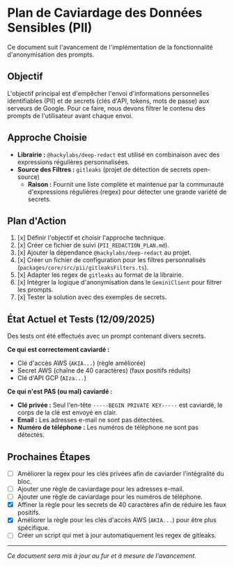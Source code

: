 # Plan de Caviardage des Données Sensibles (PII)

Ce document suit l'avancement de l'implémentation de la fonctionnalité d'anonymisation des prompts.

## Objectif

L'objectif principal est d'empêcher l'envoi d'informations personnelles identifiables (PII) et de secrets (clés d'API, tokens, mots de passe) aux serveurs de Google. Pour ce faire, nous devons filtrer le contenu des prompts de l'utilisateur avant chaque envoi.

## Approche Choisie

- **Librairie :** `@hackylabs/deep-redact` est utilisé en combinaison avec des expressions régulières personnalisées.
- **Source des Filtres :** `gitleaks` (projet de détection de secrets open-source)
  - **Raison :** Fournit une liste complète et maintenue par la communauté d'expressions régulières (regex) pour détecter une grande variété de secrets.

## Plan d'Action

1.  [x] Définir l'objectif et choisir l'approche technique.
2.  [x] Créer ce fichier de suivi (`PII_REDACTION_PLAN.md`).
3.  [x] Ajouter la dépendance `@hackylabs/deep-redact` au projet.
4.  [x] Créer un fichier de configuration pour les filtres personnalisés (`packages/core/src/pii/gitleaksFilters.ts`).
5.  [x] Adapter les regex de `gitleaks` au format de la librairie.
6.  [x] Intégrer la logique d'anonymisation dans le `GeminiClient` pour filtrer les prompts.
7.  [x] Tester la solution avec des exemples de secrets.

## État Actuel et Tests (12/09/2025)

Des tests ont été effectués avec un prompt contenant divers secrets.

**Ce qui est correctement caviardé :**

- Clé d'accès AWS (`AKIA...`) (règle améliorée)
- Secret AWS (chaîne de 40 caractères) (faux positifs réduits)
- Clé d'API GCP (`AIza...`)

**Ce qui n'est PAS (ou mal) caviardé :**

- **Clé privée :** Seul l'en-tête `-----BEGIN PRIVATE KEY-----` est caviardé, le corps de la clé est envoyé en clair.
- **Email :** Les adresses e-mail ne sont pas détectées.
- **Numéro de téléphone :** Les numéros de téléphone ne sont pas détectés.

## Prochaines Étapes

- [ ] Améliorer la regex pour les clés privées afin de caviarder l'intégralité du bloc.
- [ ] Ajouter une règle de caviardage pour les adresses e-mail.
- [ ] Ajouter une règle de caviardage pour les numéros de téléphone.
- [x] Affiner la règle pour les secrets de 40 caractères afin de réduire les faux positifs.
- [x] Améliorer la règle pour les clés d'accès AWS (`AKIA...`) pour être plus spécifique.
- [ ] Créer un script qui met à jour automatiquement les regex de gitleaks.

---

_Ce document sera mis à jour au fur et à mesure de l'avancement._
